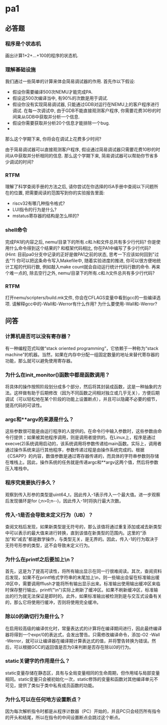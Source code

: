 # pa1

## 必答题

### 程序是个状态机

画出计算1+2+...+100的程序的状态机.

### 理解基础设施

我们通过一些简单的计算来体会简易调试器的作用. 首先作以下假设:

- 假设你需要编译500次NEMU才能完成PA.
- 假设这500次编译当中, 有90%的次数是用于调试.
- 假设你没有实现简易调试器, 只能通过GDB对运行在NEMU上的客户程序进行调试. 在每一次调试中, 由于GDB不能直接观测客户程序, 你需要花费30秒的时间来从GDB中获取并分析一个信息.
- 假设你需要获取并分析20个信息才能排除一个bug.
- 
那么这个学期下来, 你将会在调试上花费多少时间?

由于简易调试器可以直接观测客户程序, 假设通过简易调试器只需要花费10秒的时间从中获取并分析相同的信息. 那么这个学期下来, 简易调试器可以帮助你节省多少调试的时间?

### RTFM

理解了科学查阅手册的方法之后, 请你尝试在你选择的ISA手册中查阅以下问题所在的位置, 把需要阅读的范围写到你的实验报告里面:

- riscv32有哪几种指令格式?
- LUI指令的行为是什么?
- mstatus寄存器的结构是怎么样的?

### shell命令

完成PA1的内容之后, nemu/目录下的所有.c和.h和文件总共有多少行代码? 你是使用什么命令得到这个结果的? 和框架代码相比, 你在PA1中编写了多少行代码? (Hint: 目前pa0分支中记录的正好是做PA1之前的状态, 思考一下应该如何回到"过去"?) 你可以把这条命令写入Makefile中, 随着实验进度的推进, 你可以很方便地统计工程的代码行数, 例如敲入make count就会自动运行统计代码行数的命令. 再来个难一点的, 除去空行之外, nemu/目录下的所有.c和.h文件总共有多少行代码?

### RTFM

打开nemu/scripters/build.mk文件, 你会在CFLAGS变量中看到gcc的一些编译选项. 请解释gcc中的-Wall和-Werror有什么作用? 为什么要使用-Wall和-Werror?

## 问答

### 计算机是否可以没有寄存器？

有一种编程范式叫做“stack oriented programming”，它依赖于一种称为“stack machine”的机器。当然，如果在内存中分配一组固定数量的地址来替代寄存器的功能，那么就可以避免使用寄存器。

### 为什么在init_monitor()函数中都是函数调用？

将具体的操作按照阶段划分成多个部分，然后将其封装成函数，这是一种抽象的方法。这样做有助于后期修改（因为不同函数之间相对独立或几乎无关），方便后期调试（可以轻松地在某个阶段的功能上设置断点），并且可以隐藏不必要的细节，提高代码的可读性。

### argc和**argv的来源是什么？

这些参数很可能是由运行程序的人提供的。在命令行中输入参数时，这些参数由命令行提供；如果被其他程序调用，则是调用者提供的。在Linux上，程序是通过execve(2)系统调用启动的，该系统调用将参数传递给main函数。实际上，调用者通过操作系统来运行其他程序，参数传递过程是由操作系统完成的。根据《CSAPP》的内容，数值参数是通过寄存器传递的，而具体的字符串参数则存储在堆栈上。因此，操作系统的任务就是传递argc和**argv这两个值，然后将参数压入堆栈中。

### 程序究竟要执行多久？

观察到传入形参的类型是uint64_t，因此传入-1表示传入一个最大值。进一步观察后发现循环是for (;n>0;n--)，因此传入-1时将执行最大次数。

### 传入-1是否会导致未定义行为（UB）？

查阅文档后发现，如果新类型是无符号的，那么该值将通过重复添加或减去新类型中可以表示的最大值来进行转换，直到该值在新类型的范围内。这里的“添加”和“减去”都是数学操作，与类型无关，是无界的。因此，传入-1的行为取决于无符号形参的类型，这不会导致未定义行为。

### 为什么在printf之后要加上\n？

首先，这是为了提高可读性，将所有输出显示在同一行很难阅读。其次，查阅资料后发现，如果不在printf格式字符串的末尾加上\n，则一些输出会留在标准输出缓冲区中，需要调用fflush才能将所有输出显示出来。标准输出使用输出缓冲区来临时保存整行输出，printf("\n")实际上刷新了缓冲区。如果不刷新缓冲区，标准输出的行为就无法保证是即时的。此外，如果标准输出被检测到是与交互式设备有关的，那么它将使用行缓冲，否则将使用完全缓冲。

### 除以0的确切行为是什么？

在启用较高级的编译优化时，常量表达式的计算将在编译期间进行，因此最终编译器将得到一个expr/0的表达式，会发出警告。只需修改编译命令，添加-O2 -Wall -Werror，就可以让编译器在编译期计算表达式的值，并将警告转换为错误。然后，可以根据GCC的返回值是否为0来判断是否存在除以0的行为。

### static关键字的作用是什么？

static变量存储在静态区，具有与全局变量相同的生命周期，但作用域与局部变量相同。static变量只会被初始化一次，static修饰的变量和函数对其他编译单元不可见，提供了类似于类中私有成员函数的功能。

### 为什么可以在任何地方设置断点？

因为每次解析指令时都是从程序计数器（PC）开始的，并且PC只会经历所有指令的开头和结尾，所以在指令的中间设置断点会跳过这个断点。
